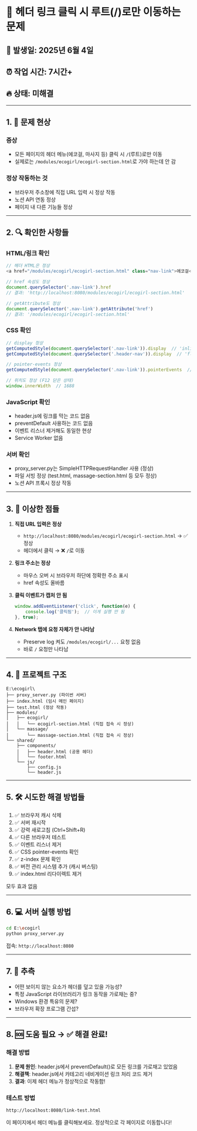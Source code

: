 # 🚨 헤더 링크 클릭 시 루트(/)로만 이동하는 문제

## 📅 발생일: 2025년 6월 4일
## ⏰ 작업 시간: 7시간+
## 🔥 상태: 미해결

---

## 1. 🎯 문제 현상

### 증상
- 모든 페이지의 헤더 메뉴(에코걸, 마사지 등) 클릭 시 `/`(루트)로만 이동
- 실제로는 `/modules/ecogirl/ecogirl-section.html`로 가야 하는데 안 감

### 정상 작동하는 것
- 브라우저 주소창에 직접 URL 입력 시 정상 작동
- 노션 API 연동 정상
- 페이지 내 다른 기능들 정상

---

## 2. 🔍 확인한 사항들

### HTML/링크 확인
```javascript
// 헤더 HTML은 정상
<a href="/modules/ecogirl/ecogirl-section.html" class="nav-link">에코걸</a>

// href 속성도 정상
document.querySelector('.nav-link').href
// 결과: 'http://localhost:8080/modules/ecogirl/ecogirl-section.html'

// getAttribute도 정상
document.querySelector('.nav-link').getAttribute('href')
// 결과: '/modules/ecogirl/ecogirl-section.html'
```

### CSS 확인
```javascript
// display 정상
getComputedStyle(document.querySelector('.nav-link')).display  // 'inline'
getComputedStyle(document.querySelector('.header-nav')).display  // 'flex' (F12 닫은 상태)

// pointer-events 정상
getComputedStyle(document.querySelector('.nav-link')).pointerEvents  // 'auto'

// 위치도 정상 (F12 닫은 상태)
window.innerWidth  // 1688
```

### JavaScript 확인
- header.js에 링크를 막는 코드 없음
- preventDefault 사용하는 코드 없음
- 이벤트 리스너 제거해도 동일한 현상
- Service Worker 없음

### 서버 확인
- proxy_server.py는 SimpleHTTPRequestHandler 사용 (정상)
- 파일 서빙 정상 (test.html, massage-section.html 등 모두 정상)
- 노션 API 프록시 정상 작동

---

## 3. 🤔 이상한 점들

1. **직접 URL 입력은 정상**
   - `http://localhost:8080/modules/ecogirl/ecogirl-section.html` → ✅ 정상
   - 헤더에서 클릭 → ❌ `/`로 이동

2. **링크 주소는 정상**
   - 마우스 오버 시 브라우저 하단에 정확한 주소 표시
   - href 속성도 올바름

3. **클릭 이벤트가 캡처 안 됨**
   ```javascript
   window.addEventListener('click', function(e) {
       console.log('클릭됨');  // 이게 실행 안 됨
   }, true);
   ```

4. **Network 탭에 요청 자체가 안 나타남**
   - Preserve log 켜도 `/modules/ecogirl/...` 요청 없음
   - 바로 `/` 요청만 나타남

---

## 4. 📁 프로젝트 구조

```
E:\ecogirl\
├── proxy_server.py (파이썬 서버)
├── index.html (임시 메인 페이지)
├── test.html (정상 작동)
├── modules/
│   ├── ecogirl/
│   │   └── ecogirl-section.html (직접 접속 시 정상)
│   └── massage/
│       └── massage-section.html (직접 접속 시 정상)
└── shared/
    ├── components/
    │   ├── header.html (공용 헤더)
    │   └── footer.html
    └── js/
        ├── config.js
        └── header.js
```

---

## 5. 🛠️ 시도한 해결 방법들

1. ✅ 브라우저 캐시 삭제
2. ✅ 서버 재시작
3. ✅ 강력 새로고침 (Ctrl+Shift+R)
4. ✅ 다른 브라우저 테스트
5. ✅ 이벤트 리스너 제거
6. ✅ CSS pointer-events 확인
7. ✅ z-index 문제 확인
8. ✅ 버전 관리 시스템 추가 (캐시 버스팅)
9. ✅ index.html 리다이렉트 제거

모두 효과 없음

---

## 6. 💻 서버 실행 방법

```bash
cd E:\ecogirl
python proxy_server.py
```

접속: `http://localhost:8080`

---

## 7. 🤷 추측

- 어떤 보이지 않는 요소가 헤더를 덮고 있을 가능성?
- 특정 JavaScript 라이브러리가 링크 동작을 가로채는 중?
- Windows 환경 특유의 문제?
- 브라우저 확장 프로그램 간섭?

---

## 8. 🆘 도움 필요 → ✅ 해결 완료!

### 해결 방법
1. **문제 원인**: header.js에서 preventDefault()로 모든 링크를 가로채고 있었음
2. **해결책**: header.js에서 카테고리 네비게이션 링크 처리 코드 제거
3. **결과**: 이제 헤더 메뉴가 정상적으로 작동함!

### 테스트 방법
```bash
http://localhost:8080/link-test.html
```
이 페이지에서 헤더 메뉴를 클릭해보세요. 정상적으로 각 페이지로 이동합니다!
